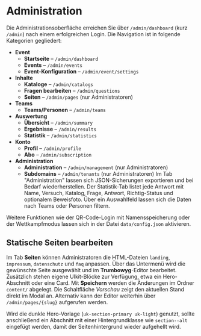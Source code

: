 # Administration

Die Administrationsoberfläche erreichen Sie über `/admin/dashboard` (kurz `/admin`) nach einem erfolgreichen Login. Die Navigation ist in folgende Kategorien gegliedert:

* **Event**
  * **Startseite** – `/admin/dashboard`
  * **Events** – `/admin/events`
  * **Event-Konfiguration** – `/admin/event/settings`
* **Inhalte**
  * **Kataloge** – `/admin/catalogs`
  * **Fragen bearbeiten** – `/admin/questions`
  * **Seiten** – `/admin/pages` (nur Administratoren)
* **Teams**
  * **Teams/Personen** – `/admin/teams`
* **Auswertung**
  * **Übersicht** – `/admin/summary`
  * **Ergebnisse** – `/admin/results`
  * **Statistik** – `/admin/statistics`
* **Konto**
  * **Profil** – `/admin/profile`
  * **Abo** – `/admin/subscription`
* **Administration**
  * **Administration** – `/admin/management` (nur Administratoren)
  * **Subdomains** – `/admin/tenants` (nur Administratoren)
Im Tab "Administration" lassen sich JSON-Sicherungen exportieren und bei Bedarf wiederherstellen. Der Statistik-Tab listet jede Antwort mit Name, Versuch, Katalog, Frage, Antwort, Richtig-Status und optionalem Beweisfoto. Über ein Auswahlfeld lassen sich die Daten nach Teams oder Personen filtern.

Weitere Funktionen wie der QR-Code-Login mit Namensspeicherung oder der Wettkampfmodus lassen sich in der Datei `data/config.json` aktivieren.

## Statische Seiten bearbeiten

Im Tab **Seiten** können Administratoren die HTML-Dateien `landing`, `impressum`, `datenschutz` und `faq` anpassen. Über das Untermenü wird die gewünschte Seite ausgewählt und im **Trumbowyg**-Editor bearbeitet. Zusätzlich stehen eigene UIkit-Blöcke zur Verfügung, etwa ein Hero-Abschnitt oder eine Card. Mit **Speichern** werden die Änderungen im Ordner `content/` abgelegt. Die Schaltfläche *Vorschau* zeigt den aktuellen Stand direkt im Modal an. Alternativ kann der Editor weiterhin über `/admin/pages/{slug}` aufgerufen werden.

Wird die dunkle Hero-Vorlage (`uk-section-primary uk-light`) genutzt, sollte anschließend ein Abschnitt mit einer Hintergrundklasse wie `section--alt` eingefügt werden, damit der Seitenhintergrund wieder aufgehellt wird.
